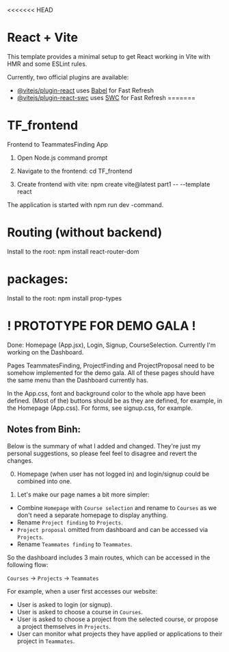 <<<<<<< HEAD
# React + Vite

This template provides a minimal setup to get React working in Vite with HMR and some ESLint rules.

Currently, two official plugins are available:

- [@vitejs/plugin-react](https://github.com/vitejs/vite-plugin-react/blob/main/packages/plugin-react/README.md) uses [Babel](https://babeljs.io/) for Fast Refresh
- [@vitejs/plugin-react-swc](https://github.com/vitejs/vite-plugin-react-swc) uses [SWC](https://swc.rs/) for Fast Refresh
=======
# TF_frontend
Frontend to TeammatesFinding App

1. Open Node.js command prompt

2. Navigate to the frontend: cd TF_frontend

3. Create frontend with vite: npm create vite@latest part1 -- --template react

The application is started with npm run dev -command.

# Routing (without backend)
Install to the root: npm install react-router-dom

# packages:
Install to the root: npm install prop-types

# ! PROTOTYPE FOR DEMO GALA !
Done: Homepage (App.jsx), Login, Signup, CourseSelection.
Currently I'm working on the Dashboard. 

Pages TeammatesFinding, ProjectFinding and ProjectProposal need to be somehow implemented for the demo gala. All of these pages should have the same menu than the Dashboard currently has. 

In the App.css, font and background color to the whole app have been defined.
(Most of the) buttons should be as they are defined, for example, in the Homepage (App.css).
For forms, see signup.css, for example.

## Notes from Binh:

Below is the summary of what I added and changed. 
They're just my personal suggestions, so please feel feel to disagree and revert the changes.

0. Homepage (when user has not logged in) and login/signup could be combined into one.

1. Let's make our page names a bit more simpler: 
- Combine `Homepage` with `Course selection` and rename to `Courses` as we don't need a separate homepage to display anything.
- Rename `Project finding` to `Projects`.
- `Project proposal` omitted from dashboard and can be accessed via `Projects`.
- Rename `Teammates finding` to `Teammates`.

So the dashboard includes 3 main routes, which can be accessed in the following flow:

`Courses` &rarr; `Projects` &rarr; `Teammates`

For example, when a user first accesses our website:
- User is asked to login (or signup). 
- User is asked to choose a course in `Courses`.
- User is asked to choose a project from the selected course, or propose a project themselves in `Projects`.
- User can monitor what projects they have applied or applications to their project in `Teammates`.

